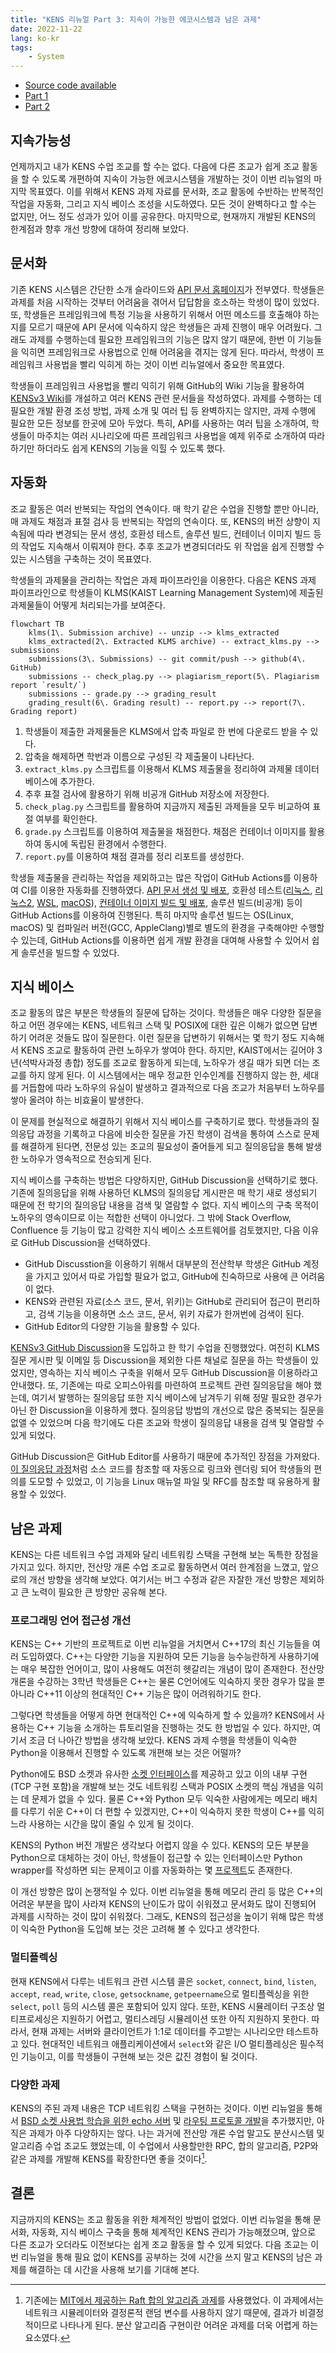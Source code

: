 ```yaml
---
title: "KENS 리뉴얼 Part 3: 지속이 가능한 에코시스템과 남은 과제"
date: 2022-11-22
lang: ko-kr
tags:
    - System
---
```


* [Source code available](https://github.com/ANLAB-KAIST/KENSv3)
* [Part 1](https://yoon.ws/note/kens-renewal-part1/)
* [Part 2](https://yoon.ws/note/kens-renewal-part2/)

## 지속가능성

언제까지고 내가 KENS 수업 조교를 할 수는 없다.
다음에 다른 조교가 쉽게 조교 활동을 할 수 있도록 개편하여 지속이 가능한 에코시스템을 개발하는 것이 이번 리뉴얼의 마지막 목표였다.
이를 위해서 KENS 과제 자료를 문서화, 조교 활동에 수반하는 반복적인 작업을 자동화, 그리고 지식 베이스 조성을 시도하였다.
모든 것이 완벽하다고 할 수는 없지만, 어느 정도 성과가 있어 이를 공유한다.
마지막으로, 현재까지 개발된 KENS의 한계점과 향후 개선 방향에 대하여 정리해 보았다.

## 문서화

기존 KENS 시스템은 간단한 소개 슬라이드와 [API 문서 홈페이지](http://anlab-kaist.github.io/KENSv3/doc/)가 전부였다.
학생들은 과제를 처음 시작하는 것부터 어려움을 겪어서 답답함을 호소하는 학생이 많이 있었다.
또, 학생들은 프레임워크에 특정 기능을 사용하기 위해서 어떤 메소드를 호출해야 하는지를 모르기 때문에 API 문서에 익숙하지 않은 학생들은 과제 진행이 매우 어려웠다.
그래도 과제를 수행하는데 필요한 프레임워크의 기능은 많지 않기 때문에, 한번 이 기능들을 익히면 프레임워크로 사용법으로 인해 어려움을 겪지는 않게 된다.
따라서, 학생이 프레임워크 사용법을 빨리 익히게 하는 것이 이번 리뉴얼에서 중요한 목표였다.

학생들이 프레임워크 사용법을 빨리 익히기 위해 GitHub의 Wiki 기능을 활용하여 [KENSv3 Wiki](https://github.com/ANLAB-KAIST/KENSv3/wiki)를 개설하고 여러 KENS 관련 문서들을 작성하였다.
과제를 수행하는 데 필요한 개발 환경 조성 방법, 과제 소개 및 여러 팁 등 완벽하지는 않지만, 과제 수행에 필요한 모든 정보를 한곳에 모아 두었다.
특히, API를 사용하는 여러 팁을 소개하여, 학생들이 마주치는 여러 시나리오에 따른 프레임워크 사용법을 예제 위주로 소개하여 따라 하기만 하더라도 쉽게 KENS의 기능을 익힐 수 있도록 했다.

## 자동화

조교 활동은 여러 반복되는 작업의 연속이다.
매 학기 같은 수업을 진행할 뿐만 아니라, 매 과제도 채점과 표절 검사 등 반복되는 작업의 연속이다.
또, KENS의 버전 상향이 지속됨에 따라 변경되는 문서 생성, 호환성 테스트, 솔루션 빌드, 컨테이너 이미지 빌드 등의 작업도 지속해서 이뤄져야 한다.
추후 조교가 변경되더라도 위 작업을 쉽게 진행할 수 있는 시스템을 구축하는 것이 목표였다.

학생들의 과제물을 관리하는 작업은 과제 파이프라인을 이용한다.
다음은 KENS 과제 파이프라인으로 학생들이 KLMS(KAIST Learning Management System)에 제출된 과제물들이 어떻게 처리되는가를 보여준다.

```mermaid
flowchart TB
    klms(1\. Submission archive) -- unzip --> klms_extracted
    klms_extracted(2\. Extracted KLMS archive) -- extract_klms.py --> submissions
    submissions(3\. Submissions) -- git commit/push --> github(4\. GitHub)
    submissions -- check_plag.py --> plagiarism_report(5\. Plagiarism report `result/`)
    submissions -- grade.py --> grading_result
    grading_result(6\. Grading result) -- report.py --> report(7\. Grading report)
```

1. 학생들이 제출한 과제물들은 KLMS에서 압축 파일로 한 번에 다운로드 받을 수 있다.
2. 압축을 해제하면 학번과 이름으로 구성된 각 제출물이 나타난다.
3. `extract_klms.py` 스크립트를 이용해서 KLMS 제출물을 정리하여 과제물 데이터베이스에 추가한다.
4. 추후 표절 검사에 활용하기 위해 비공개 GitHub 저장소에 저장한다.
5. `check_plag.py` 스크립트를 활용하여 지금까지 제출된 과제들을 모두 비교하여 표절 여부를 확인한다.
6. `grade.py` 스크립트를 이용하여 제출물을 채점한다. 채점은 컨테이너 이미지를 활용하여 동시에 독립된 환경에서 수행한다.
7. `report.py`를 이용하여 채점 결과를 정리 리포트를 생성한다.

학생들 제출물을 관리하는 작업을 제외하고는 많은 작업이 GitHub Actions를 이용하여 CI를 이용한 자동화를 진행하였다.
[API 문서 생성 및 배포](https://github.com/ANLAB-KAIST/KENSv3/actions/workflows/doxygen.yml), 호환성 테스트([리눅스](https://github.com/ANLAB-KAIST/KENSv3/actions/workflows/test-linux.yml), [리눅스2](https://github.com/ANLAB-KAIST/KENSv3/actions/workflows/test-linux-extra.yml), [WSL](https://github.com/ANLAB-KAIST/KENSv3/actions/workflows/test-wsl.yml), [macOS](https://github.com/ANLAB-KAIST/KENSv3/actions/workflows/test-macos.yml)), [컨테이너 이미지 빌드 및 배포](https://github.com/ANLAB-KAIST/KENSv3/actions/workflows/docker-publish.yml), 솔루션 빌드(비공개) 등이 GitHub Actions를 이용하여 진행된다.
특히 마지막 솔루션 빌드는 OS(Linux, macOS) 및 컴파일러 버전(GCC, AppleClang)별로 별도의 환경을 구축해야만 수행할 수 있는데, GitHub Actions를 이용하면 쉽게 개발 환경을 대여해 사용할 수 있어서 쉽게 솔루션을 빌드할 수 있었다.

## 지식 베이스

조교 활동의 많은 부분은 학생들의 질문에 답하는 것이다.
학생들은 매우 다양한 질문을 하고 어떤 경우에는 KENS, 네트워크 스택 및 POSIX에 대한 깊은 이해가 없으면 답변하기 어려운 것들도 많이 질문한다.
이런 질문을 답변하기 위해서는 몇 학기 정도 지속해서 KENS 조교로 활동하여 관련 노하우가 쌓여야 한다.
하지만, KAIST에서는 길어야 3년(석박사과정 총합) 정도를 조교로 활동하게 되는데, 노하우가 생길 때가 되면 더는 조교를 하지 않게 된다.
이 시스템에서는 매우 정교한 인수인계를 진행하지 않는 한, 세대를 거듭함에 따라 노하우의 유실이 발생하고 결과적으로 다음 조교가 처음부터 노하우를 쌓아 올려야 하는 비효율이 발생한다.

이 문제를 현실적으로 해결하기 위해서 지식 베이스를 구축하기로 했다.
학생들과의 질의응답 과정을 기록하고 다음에 비슷한 질문을 가진 학생이 검색을 통하여 스스로 문제를 해결하게 된다면, 전문성 있는 조교의 필요성이 줄어들게 되고 질의응답을 통해 발생한 노하우가 영속적으로 전승되게 된다.

지식 베이스를 구축하는 방법은 다양하지만, GitHub Discussion을 선택하기로 했다.
기존에 질의응답을 위해 사용하던 KLMS의 질의응답 게시판은 매 학기 새로 생성되기 때문에 전 학기의 질의응답 내용을 검색 및 열람할 수 없다.
지식 베이스의 구축 목적이 노하우의 영속이므로 이는 적합한 선택이 아니었다.
그 밖에 Stack Overflow, Confluence 등 기능이 많고 강력한 지식 베이스 소프트웨어를 검토했지만, 다음 이유로 GitHub Discussion을 선택하였다.

* GitHub Discusstion을 이용하기 위해서 대부분의 전산학부 학생은 GitHub 계정을 가지고 있어서 따로 가입할 필요가 없고, GitHub에 친숙하므로 사용에 큰 어려움이 없다.
* KENS와 관련된 자료(소스 코드, 문서, 위키)는 GitHub로 관리되어 접근이 편리하고, 검색 기능을 이용하면 소스 코드, 문서, 위키 자료가 한꺼번에 검색이 된다.
* GitHub Editor의 다양한 기능을 활용할 수 있다.

[KENSv3 GitHub Discussion](https://github.com/ANLAB-KAIST/KENSv3/discussions)을 도입하고 한 학기 수업을 진행했었다.
여전히 KLMS 질문 게시판 및 이메일 등 Discussion을 제외한 다른 채널로 질문을 하는 학생들이 있었지만, 영속하는 지식 베이스 구축을 위해서 모두 GitHub Discussion을 이용하라고 안내했다.
또, 기존에는 따로 오피스아워를 마련하여 프로젝트 관련 질의응답을 해야 했는데, 여기서 발행하는 질의응답 또한 지식 베이스에 남겨두기 위해 정말 필요한 경우가 아닌 한 Discussion을 이용하게 했다.
질의응답 방법의 개선으로 많은 중복되는 질문을 없앨 수 있었으며 다음 학기에도 다른 조교와 학생이 질의응답 내용을 검색 및 열람할 수 있게 되었다.

GitHub Discussion은 GitHub Editor를 사용하기 때문에 추가적인 장점을 가져왔다.
[이 질의응답 과정](https://github.com/ANLAB-KAIST/KENSv3/discussions/58)처럼 소스 코드를 참조할 때 자동으로 링크와 렌더링 되어 학생들의 편의를 도모할 수 있었고, 이 기능을 Linux 매뉴얼 파일 및 RFC를 참조할 때 유용하게 활용할 수 있었다.

## 남은 과제

KENS는 다른 네트워크 수업 과제와 달리 네트워킹 스택을 구현해 보는 독특한 장점을 가지고 있다.
하지만, 전산망 개론 수업 조교로 활동하면서 여러 한계점을 느꼈고, 앞으로의 개선 방향을 생각해 보았다.
여기서는 버그 수정과 같은 자잘한 개선 방향은 제외하고 큰 노력이 필요한 큰 방향만 공유해 본다.

### 프로그래밍 언어 접근성 개선

KENS는 C++ 기반의 프로젝트로 이번 리뉴얼을 거치면서 C++17의 최신 기능들을 여러 도입하였다.
C++는 다양한 기능을 지원하여 모든 기능을 능수능란하게 사용하기에는 매우 복잡한 언어이고, 많이 사용해도 여전히 헷갈리는 개념이 많이 존재한다.
전산망 개론을 수강하는 3학년 학생들은 C++는 물론 C언어에도 익숙하지 못한 경우가 많을 뿐 아니라 C++11 이상의 현대적인 C++ 기능은 많이 어려워하기도 한다.

그렇다면 학생들을 어떻게 하면 현대적인 C++에 익숙하게 할 수 있을까?
KENS에서 사용하는 C++ 기능을 소개하는 튜토리얼을 진행하는 것도 한 방법일 수 있다.
하지만, 여기서 조금 더 나아간 방법을 생각해 보았다.
KENS 과제 수행을 학생들이 익숙한 Python을 이용해서 진행할 수 있도록 개편해 보는 것은 어떨까?

Python에도 BSD 소켓과 유사한 [소켓 인터페이스](https://docs.python.org/3/library/socket.html)를 제공하고 있고 이의 내부 구현(TCP 구현 포함)을 개발해 보는 것도 네트워킹 스택과 POSIX 소켓의 핵심 개념을 익히는 데 문제가 없을 수 있다.
물론 C++와 Python 모두 익숙한 사람에게는 메모리 배치를 다루기 쉬운 C++이 더 편할 수 있겠지만, C++이 익숙하지 못한 학생이 C++를 익히느라 사용하는 시간을 많이 줄일 수 있게 될 것이다.

KENS의 Python 버전 개발은 생각보다 어렵지 않을 수 있다.
KENS의 모든 부분을 Python으로 대체하는 것이 아닌, 학생들이 접근할 수 있는 인터페이스만 Python wrapper를 작성하면 되는 문제이고 이를 자동화하는 몇 [프로젝트](https://github.com/pybind/pybind11)도 존재한다.

이 개선 방향은 많이 논쟁적일 수 있다.
이번 리뉴얼을 통해 메모리 관리 등 많은 C++의 어려운 부분을 많이 사라져 KENS의 난이도가 많이 쉬워졌고 문서화도 많이 진행되어 과제를 시작하는 것이 많이 쉬워졌다.
그래도, KENS의 접근성을 높이기 위해 많은 학생이 익숙한 Python을 도입해 보는 것은 고려해 볼 수 있다고 생각한다.

### 멀티플렉싱

현재 KENS에서 다루는 네트워크 관련 시스템 콜은 `socket`, `connect`, `bind`, `listen`, `accept`, `read`, `write`, `close`, `getsockname`, `getpeername`으로 멀티플렉싱을 위한 `select`, `poll` 등의 시스템 콜은 포함되어 있지 않다.
또한, KENS 시뮬레이터 구조상 멀티프로세싱은 지원하기 어렵고, 멀티스레딩 시뮬레이션 또한 아직 지원하지 못한다.
따라서, 현재 과제는 서버와 클라이언트가 1:1로 데이터를 주고받는 시나리오만 테스트하고 있다.
현대적인 네트워크 애플리케이션에서 `select`와 같은 I/O 멀티플레싱은 필수적인 기능이고, 이를 학생들이 구현해 보는 것은 값진 경험이 될 것이다.

### 다양한 과제

KENS의 주된 과제 내용은 TCP 네트워킹 스택을 구현하는 것이다.
이번 리뉴얼을 통해서 [BSD 소켓 사용법 학습을 위한 echo 서버](https://github.com/ANLAB-KAIST/KENSv3/tree/master/app/echo) 및 [라우팅 프로토콜 개발](https://github.com/ANLAB-KAIST/KENSv3/tree/master/app/routing)을 추가했지만, 아직은 과제가 아주 다양하지는 않다.
나는 과거에 전산망 개론 수업 말고도 분산시스템 및 알고리즘 수업 조교도 했었는데, 이 수업에서 사용할만한 RPC, 합의 알고리즘, P2P와 같은 과제를 개발해 KENS를 확장한다면 좋을 것이다[^1].

## 결론

지금까지의 KENS는 조교 활동을 위한 체계적인 방법이 없었다.
이번 리뉴얼을 통해 문서화, 자동화, 지식 베이스 구축을 통해 체계적인 KENS 관리가 가능해졌으며, 앞으로 다른 조교가 오더라도 이전보다는 쉽게 조교 활동을 할 수 있게 되었다.
다음 조교는 이번 리뉴얼을 통해 필요 없이 KENS를 공부하는 것에 시간을 쓰지 말고  KENS의 남은 과제를 해결하는 데 시간을 사용해 보기를 기대해 본다.

[^1]: 기존에는 [MIT에서 제공하는 Raft 합의 알고리즘 과제](http://nil.csail.mit.edu/6.824/2017/labs/lab-raft.html)를 사용했었다. 이 과제에서는 네트워크 시뮬레이터와 결정론적 랜덤 변수를 사용하지 않기 때문에, 결과가 비결정적이므로 나타나게 된다. 분산 알고리즘 구현이란 어려운 과제를 더욱 어렵게 하는 요소였다.
